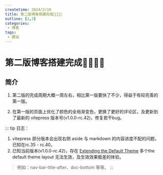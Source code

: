 ```yaml
---
createtime: 2024/2/10
title: 第二版博客搭建完成🥳🎉🎉🎊
outline: [2,3]
categories:
 - 博客
tags:
 - 建站
---
```


# 第二版博客搭建完成🥳🎉🎉🎊

## 简介

1. 第二版的完成周期大概一周左右，相比第一版要快了不少，得益于有较完善的第一版。

2. 在第一版的页面上优化了颜色的全局渐变色，更换了更好的评论区，及更新到了最新的 vitepress 版本号(v1.0.0-rc.42)，修复若干bug。
   
::: tip 日志：
1. vitepress 部分版本会出现右侧 aside 与 markdown 的内容进度不配的问题，已知在rc.35 - rc.40。
2. 已知当前版本(v1.0.0-rc.42)，存在 [Extending the Default Theme](https://vitepress.dev/guide/extending-default-theme#layout-slots) 多个the default theme layout 无法生效，及生效效果极差的体验。
 
>例如：nav-bar-title-after、doc-bottom 等等。
:::
